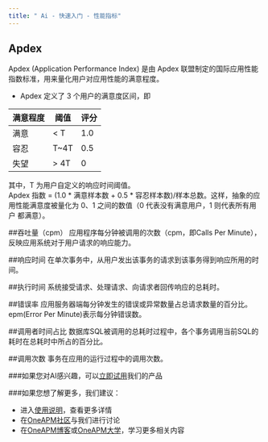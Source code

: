 ```yaml
---
title: " Ai - 快速入门 - 性能指标"
---
```


## Apdex
Apdex (Application Performance Index) 是由 Apdex 联盟制定的国际应用性能指数标准，用来量化用户对应用性能的满意程度。

 - Apdex 定义了 3 个用户的满意度区间，即

<table>
	<thead>
		<tr>
			<th>满意程度</th>
			<th>阈值</th>
			<th>评分</th>
		</tr>
	</thead>
	<tbody>
		<tr>
			<td> 满意 </td>
			<td> < T </td>
			<td> 1.0 </td>
		</tr>
		<tr>
			<td>容忍</td>
			<td>T~4T</td>
			<td> 0.5</td>
		</tr>
		<tr>
			<td>失望</td>
			<td> > 4T</td>
			<td> 0 </td>
		</tr>
	</tbody>
</table>

其中，T 为用户自定义的响应时间阈值。	<br>
Apdex 指数 = (1.0 * 满意样本数 + 0.5 * 容忍样本数)/样本总数。这样，抽象的应用性能满意度被量化为 0、1 之间的数值（0 代表没有满意用户，1 则代表所有用户 都满意）。
  
##吞吐量（cpm）
应用程序每分钟被调用的次数（cpm，即Calls Per Minute），反映应用系统对于用户请求的响应能力。

##响应时间
在单次事务中，从用户发出该事务的请求到该事务得到响应所用的时间。

##执行时间
系统接受请求、处理请求、向请求者回传响应的总耗时。

##错误率
应用服务器端每分钟发生的错误或异常数量占总请求数量的百分比。epm(Error Per Minute)表示每分钟错误数。

##调用者时间占比
数据库SQL被调用的总耗时过程中，各个事务调用当前SQL的耗时在总耗时中所占的百分比。

##调用次数
事务在应用的运行过程中的调用次数。  


###如果您对AI感兴趣，可以[立即试用](https://user.oneapm.com/pages/v2/signup?ref=https://www.oneapm.com&amp;from=ai-docs)我们的产品  

###如果您想了解更多，我们建议：  
* 进入[使用说明](http://docs-ai.oneapm.com/book/)，查看更多详情    
* 在[OneAPM社区](http://club.oneapm.com/)与我们进行讨论  
* 在[OneAPM博客](http://blog.oneapm.com/)或[OneAPM大学](https://www.oneapm.com/openclass/index.html)，学习更多相关内容